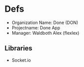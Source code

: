 Defs
===
- Organization Name: Done (DON)
- Projectname: Done App
- Manager: Waldboth Alex (flexlex)


Libraries
---
- Socket.io
